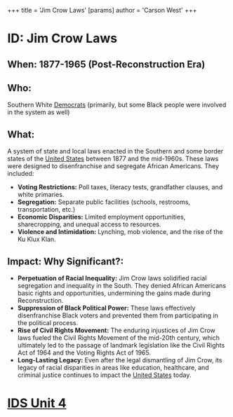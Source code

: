 +++
 title = 'Jim Crow Laws'
[params]
	author = 'Carson West'
+++
# ID: Jim Crow Laws
## When: 1877-1965 (Post-Reconstruction Era) 
## Who:  
Southern White [Democrats](./../democrats/) (primarily, but some Black people were involved in the system as well) 
## What:
A system of state and local laws enacted in the Southern and some border states of the [United States](./../united-states/) between 1877 and the mid-1960s. These laws were designed to disenfranchise and segregate African Americans. They included:
* **Voting Restrictions:** Poll taxes, literacy tests, grandfather clauses, and white primaries. 
* **Segregation:** Separate public facilities (schools, restrooms, transportation, etc.)
* **Economic Disparities:**  Limited employment opportunities, sharecropping, and unequal access to resources. 
* **Violence and Intimidation:** Lynching, mob violence, and the rise of the Ku Klux Klan.
## Impact: Why Significant?:
* **Perpetuation of Racial Inequality:** Jim Crow laws solidified racial segregation and inequality in the South. They denied African Americans basic rights and opportunities, undermining the gains made during Reconstruction.
* **Suppression of Black Political Power:** These laws effectively disenfranchise Black voters and prevented them from participating in the political process.
* **Rise of Civil Rights Movement:**  The enduring injustices of Jim Crow laws fueled the Civil Rights Movement of the mid-20th century, which ultimately led to the passage of landmark legislation like the Civil Rights Act of 1964 and the Voting Rights Act of 1965.
* **Long-Lasting Legacy:** Even after the legal dismantling of Jim Crow, its legacy of racial disparities in areas like education, healthcare, and criminal justice continues to impact the [United States](./../united-states/) today. 

# [IDS Unit 4](./../ids-unit-4/)